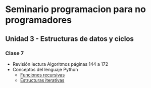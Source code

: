 # Seminario programacion para no programadores

## Unidad 3 - Estructuras de datos y ciclos
### Clase 7
* Revisión lectura Algoritmos páginas 144 a 172
* Conceptos del lenguaje Python
  * [Funciones recursivas](funciones_recursivas.ipynb)
  * [Estructuras iterativas](estructuras_iterativas.ipynb)